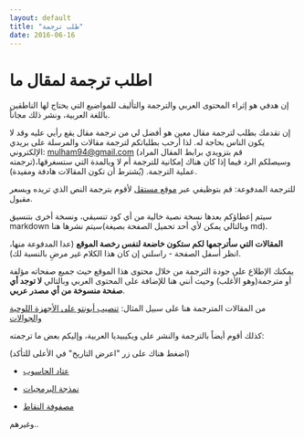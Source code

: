 ```yaml
---
layout: default
title: "طلب ترجمة"
date: 2016-06-16
---
```


# اطلب ترجمة لمقال ما

إن هدفي هو إثراء المحتوى العربي والترجمة والتأليف للمواضيع التي يحتاج لها الناطقين باللغة العربية، ونشر ذلك مجاناً.

إن تقدمك بطلب لترجمة مقال معين هو أفضل لي من ترجمة مقال يقع رأيي عليه وقد لا يكون الناس بحاجة له. لذا أرحب بطلباتكم لترجمة مقالات والمرسلة على بريدي الإلكتروني: mulham94@gmail.com (قم بتزويدي برابط المقال المراد ترجمته)،وسيصلكم الرد فيما إذا كان هناك إمكانية للترجمة أم لا وبالمدة التي ستسغرقها عملية الترجمة. (يُشترط أن تكون المقالات هادفة ومفيدة).

للترجمة المدفوعة: قم بتوظيفي عبر [موقع مستقل](https://mostaql.com/u/Mulham94) ﻷقوم بترجمة النص الذي تريده وبسعر مقبول.

سيتم إعطاؤكم بعدها نسخة نصية خالية من أي كود تنسيقي، ونسخة أخرى بتنسيق markdown سيتم نشرها هنا(وبالتالي يمكن لأي أحد تحميل الصفحة بصيغة md).

**المقالات التي سأترجمها لكم ستكون خاضعة لنفس رخصة الموقع** (عدا المدفوعة منها، انظر أسفل الصفحة - راسلني إن كان هذا الكلام غير مرضِ بالنسبة لك).

يمكنك الإطلاع على جودة الترجمة من خلال محتوى هذا الموقع حيث جميع صفحاته مؤلفة أو مترجمة(وهو الأغلب) وحيث أنني هنا للإضافة على المحتوى العربي وبالتالي **لا توجد أي صفحة منسوخة من أي مصدر عربي**.

من المقالات المترجمة هنا على سبيل المثال: [تنصيب أبونتو على الأجهزة اللوحية والجوالات](/installing-ubuntu-touch)

كذلك أقوم أيضاً بالترجمة والنشر على ويكيبيديا العربية، وإليكم بعض ما ترجمته:

(اضغط هناك على زر "اعرض التاريخ" في الأعلى للتأكد)

* [عتاد الحاسوب](https://ar.wikipedia.org/wiki/عتاد_الحاسوب)

* [نمذجة البرمجيات](https://ar.wikipedia.org/wiki/نمذجة_البرمجيات)

* [مصفوفة النقاط](https://ar.wikipedia.org/wiki/مصفوفة_النقاط)

وغيرهم..

